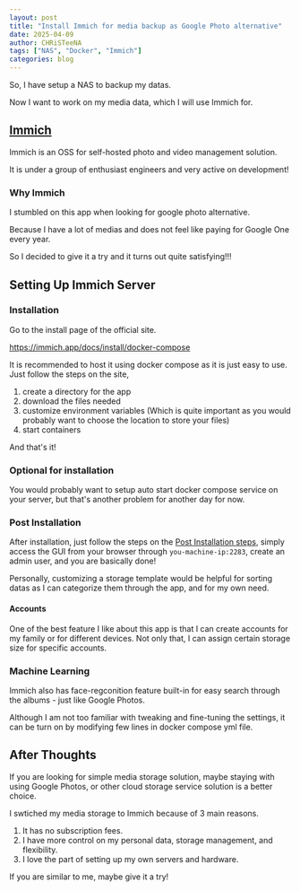 ```yaml
---
layout: post
title: "Install Immich for media backup as Google Photo alternative"
date: 2025-04-09
author: CHRiSTeeNA
tags: ["NAS", "Docker", "Immich"]
categories: blog
---
```


So, I have setup a NAS to backup my datas.

Now I want to work on my media data, which I will use Immich for.

## [Immich](https://immich.app/)
Immich is an OSS for self-hosted photo and video management solution.

It is under a group of enthusiast engineers and very active on development!

### Why Immich

I stumbled on this app when looking for google photo alternative.

Because I have a lot of medias and does not feel like paying for Google One every year.

So I decided to give it a try and it turns out quite satisfying!!!

## Setting Up Immich Server
### Installation
Go to the install page of the official site.

https://immich.app/docs/install/docker-compose

It is recommended to host it using docker compose as it is just easy to use.<br>
Just follow the steps on the site, 

1. create a directory for the app
2. download the files needed
3. customize environment variables (Which is quite important as you would probably want to choose the location to store your files)
4.  start containers

And that's it!

### Optional for installation
You would probably want to setup auto start docker compose service on your server, but that's another problem for another day for now.

### Post Installation
After installation, just follow the steps on the [Post Installation steps](https://immich.app/docs/install/post-install), simply access the GUI from your browser through `you-machine-ip:2283`, create an admin user, and you are basically done!

Personally, customizing a storage template would be helpful for sorting datas as I can categorize them through the app, and for my own need.

#### Accounts
One of the best feature I like about this app is that I can create accounts for my family or for different devices. Not only that, I can assign certain storage size for specific accounts.

### Machine Learning
Immich also has face-regconition feature built-in for easy search through the albums - just like Google Photos. 

Although I am not too familiar with tweaking and fine-tuning the settings, it can be turn on by modifying few lines in docker compose yml file.

## After Thoughts
If you are looking for simple media storage solution, maybe staying with using Google Photos, or other cloud storage service solution is a better choice.

I swtiched my media storage to Immich because of 3 main reasons.

1. It has no subscription fees.
2. I have more control on my personal data, storage management, and flexibility.
3. I love the part of setting up my own servers and hardware.

If you are similar to me, maybe give it a try!